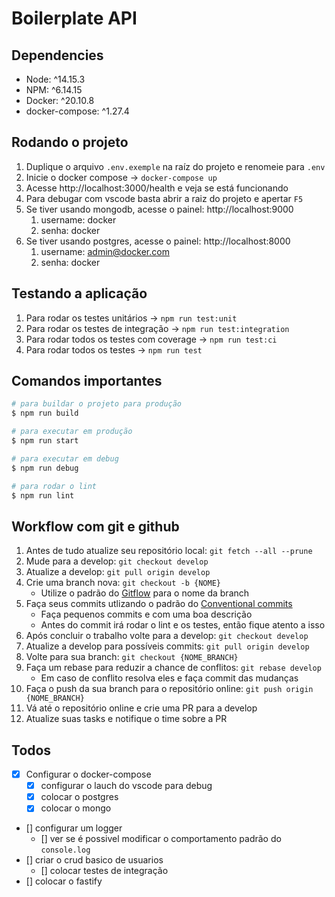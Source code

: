 # Boilerplate API

## Dependencies

- Node: ^14.15.3
- NPM: ^6.14.15
- Docker: ^20.10.8
- docker-compose: ^1.27.4

## Rodando o projeto

1. Duplique o arquivo `.env.exemple` na raíz do projeto e renomeie para `.env`
1. Inicie o docker compose -> `docker-compose up`
1. Acesse http://localhost:3000/health e veja se está funcionando
1. Para debugar com vscode basta abrir a raiz do projeto e apertar `F5`
1. Se tiver usando mongodb, acesse o painel: http://localhost:9000
    1. username: docker
    1. senha: docker
1. Se tiver usando postgres, acesse o painel: http://localhost:8000
    1. username: admin@docker.com
    1. senha: docker


## Testando a aplicação

1. Para rodar os testes unitários -> `npm run test:unit`
1. Para rodar os testes de integração -> `npm run test:integration`
1. Para rodar todos os testes com coverage -> `npm run test:ci`
1. Para rodar todos os testes -> `npm run test`

## Comandos importantes

```bash
# para buildar o projeto para produção
$ npm run build

# para executar em produção
$ npm run start

# para executar em debug
$ npm run debug

# para rodar o lint
$ npm run lint
```

## Workflow com git e github

1. Antes de tudo atualize seu repositório local: `git fetch --all --prune`
1. Mude para a develop: `git checkout develop`
1. Atualize a develop: `git pull origin develop`
1. Crie uma branch nova: `git checkout -b {NOME}`
    - Utilize o padrão do [Gitflow](https://danielkummer.github.io/git-flow-cheatsheet/index.pt_BR.html) para o nome da branch
1. Faça seus commits utlizando o padrão do [Conventional commits](https://www.conventionalcommits.org/en/v1.0.0/)
    - Faça pequenos commits e com uma boa descrição
    - Antes do commit irá rodar o lint e os testes, então fique atento a isso
1. Após concluir o trabalho volte para a develop: `git checkout develop`
1. Atualize a develop para possíveis commits: `git pull origin develop`
1. Volte para sua branch: `git checkout {NOME_BRANCH}`
1. Faça um rebase para reduzir a chance de conflitos: `git rebase develop`
    - Em caso de conflito resolva eles e faça commit das mudanças
1. Faça o push da sua branch para o repositório online: `git push origin {NOME_BRANCH}`
1. Vá até o repositório online e crie uma PR para a develop
1. Atualize suas tasks e notifique o time sobre a PR

## Todos

- [x] Configurar o docker-compose
  - [x] configurar o lauch do vscode para debug
  - [x] colocar o postgres
  - [x] colocar o mongo
- [] configurar um logger
  - [] ver se é possivel modificar o comportamento padrão do `console.log`
- [] criar o crud basico de usuarios
  - [] colocar testes de integração
- [] colocar o fastify
